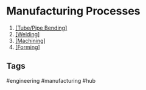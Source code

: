 # Manufacturing Processes

1. [\[Tube/Pipe Bending\]](../202204162124)  
2. [\[Welding\]](../202204162147)  
3. [\[Machining\]](https://www.thecrucible.org/guides/machining/)  
4. [\[Forming\]](https://learnmechanical.com/forming-process/)  

## Tags
#engineering #manufacturing #hub
